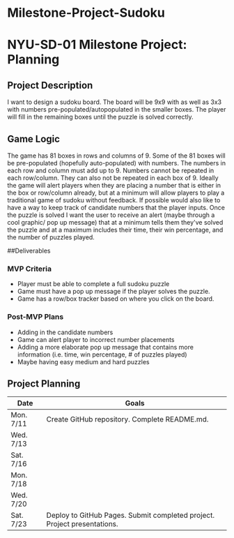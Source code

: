 # Milestone-Project-Sudoku

# NYU-SD-01 Milestone Project: Planning

## Project Description

I want to design a sudoku board.  The board will be 9x9 with as well as 3x3 with numbers pre-populated/autopopulated in the smaller boxes. The player will fill in the remaining boxes until the puzzle is solved correctly. 

## Game Logic

The game has 81 boxes in rows and columns of 9.  Some of the 81 boxes will be pre-populated (hopefully auto-populated) with numbers. The numbers in each row and column must add up to 9.  Numbers cannot be repeated in each row/column.  They can also not be repeated in each box of 9.  Ideally the game will alert players when they are placing a number that is either in the box or row/column already, but at a minimum will allow players to play a traditional game of sudoku without feedback.  If possible would also like to have a way to keep track of candidate numbers that the player inputs.  Once the puzzle is solved I want the user to receive an alert (maybe through a cool graphic/ pop up message) that at a minimum tells them they've solved the puzzle and at a maximum includes their time, their win percentage, and the number of puzzles played.

##Deliverables

### MVP Criteria

- Player must be able to complete a full sudoku puzzle 
- Game must have a pop up message if the player solves the puzzle.
- Game has a row/box tracker based on where you click on the board.

### Post-MVP Plans

- Adding in the candidate numbers
- Game can alert player to incorrect number placements
- Adding a more elaborate pop up message that contains more information (i.e. time, win percentage, # of puzzles played)
- Maybe having easy medium and hard puzzles 

## Project Planning

| Date | Goals |
| ---- | ----- |
| Mon. 7/11 | Create GitHub repository. Complete README.md. |
| Wed. 7/13 |      |
| Sat. 7/16 |      |
| Mon. 7/18 |      |
| Wed. 7/20 |      |
| Sat. 7/23 | Deploy to GitHub Pages. Submit completed project. Project presentations. |
